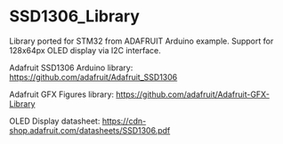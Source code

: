 # SSD1306_Library
Library ported for STM32 from ADAFRUIT Arduino example. Support for 128x64px OLED display via I2C interface.

Adafruit SSD1306 Arduino library: https://github.com/adafruit/Adafruit_SSD1306

Adafruit GFX Figures library: https://github.com/adafruit/Adafruit-GFX-Library

OLED Display datasheet: https://cdn-shop.adafruit.com/datasheets/SSD1306.pdf
